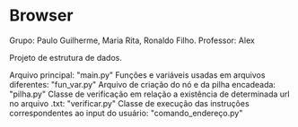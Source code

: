 # Browser
Grupo: Paulo Guilherme, Maria Rita, Ronaldo Filho.
Professor: Alex

Projeto de estrutura de dados.

Arquivo principal: "main.py"
Funções e variáveis usadas em arquivos diferentes: "fun_var.py"
Arquivo de criação do nó e da pilha encadeada: "pilha.py"
Classe de verificação em relação a existência de determinada url no arquivo .txt: "verificar.py"
Classe de execução das instruções correspondentes ao input do usuário: "comando_endereço.py"
